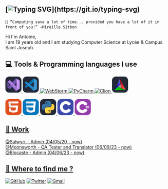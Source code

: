 [![Typing SVG](https://readme-typing-svg.herokuapp.com?color=%23477BF7&lines=%F0%9F%91%8B+Hi+!+Im+Antoine.)](https://git.io/typing-svg)
---
```
🔖 “Computing save a lot of time... provided you have a lot of it in front of you!” ~Mireille Sitbon
```

  Hi I'm Antoine,<br>
  I am 19 years old and I am studying Computer Science at Lycée & Campus Saint Joseph.<br>
  

## 💻 Tools & Programming languages I use 
<a href="#" target="_blank">
<img alt="VisualStudio" width="50px" src="https://github.com/tandpfun/skill-icons/blob/main/icons/VisualStudio-Dark.svg" />
<img alt="VSCode" width="50px" src="https://github.com/tandpfun/skill-icons/blob/main/icons/VSCode-Dark.svg" />
<img alt="WebStorm" width="50px" src="https://resources.jetbrains.com/storage/products/webstorm/img/meta/webstorm_logo_300x300.png" />
<img alt="PyCharm" width="50px" src="https://upload.wikimedia.org/wikipedia/commons/thumb/1/1d/PyCharm_Icon.svg/1200px-PyCharm_Icon.svg.png" />
<img alt="Clion" width="50px" src="https://upload.wikimedia.org/wikipedia/commons/6/62/Clion.svg" />
<img alt="CMake" width="50px" src="https://github.com/tandpfun/skill-icons/blob/main/icons/CMake-Dark.svg" />
<br>
<br>
<img alt="HTML5" width="50px" src="https://github.com/tandpfun/skill-icons/blob/main/icons/HTML.svg" />
<img alt="Css" width="50px" src="https://github.com/tandpfun/skill-icons/blob/main/icons/CSS.svg" />
<img alt="Python" width="50px" src="https://github.com/tandpfun/skill-icons/blob/main/icons/Python-Dark.svg" />
<img alt="c" width="50px" src="https://github.com/tandpfun/skill-icons/blob/main/icons/C.svg" />
<img alt="csharp" width="50px" src="https://github.com/tandpfun/skill-icons/blob/main/icons/CS.svg" />

## 💼 Work
  
@Salwyrr - Admin (04/05/20 - now)<br>
@Moonsworth - QA Tester and Translator (06/09/23 - now)<br>
@Blocaste - Admin (04/06/23 - now)

## 🤔 Where to find me ?

<a href="https://github.com/Charpentemars"><img alt="GitHub" src="https://img.shields.io/badge/github-%23121011.svg?style=for-the-badge&logo=github&logoColor=white"></a>
<a href="https://twitter.com/Charpentemars1"><img alt="Twitter" src="https://img.shields.io/badge/Twitter-%231DA1F2.svg?style=for-the-badge&logo=Twitter&logoColor=white"></a>
<a href="mailto:antoine@salwyrr.com"><img alt="Gmail" src="https://img.shields.io/badge/Gmail-D14836?style=for-the-badge&logo=gmail&logoColor=white"></a>
